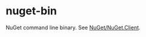 # nuget-bin
NuGet command line binary. See [NuGet/NuGet.Client](https://github.com/nuget/nuget.client).
